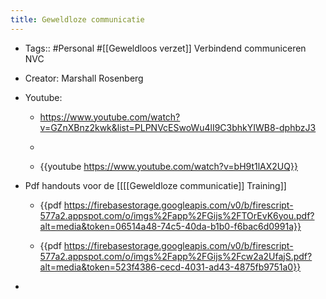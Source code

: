 ```yaml
---
title: Geweldloze communicatie
---
```


- Tags:: #Personal #[[Geweldloos verzet]] Verbindend communiceren NVC

- Creator: Marshall Rosenberg

- Youtube:
	 - https://www.youtube.com/watch?v=GZnXBnz2kwk&list=PLPNVcESwoWu4lI9C3bhkYIWB8-dphbzJ3

	 - 

	 - {{youtube  https://www.youtube.com/watch?v=bH9t1lAX2UQ}}

- Pdf handouts voor de [[[[Geweldloze communicatie]] Training]]
	 - {{pdf  https://firebasestorage.googleapis.com/v0/b/firescript-577a2.appspot.com/o/imgs%2Fapp%2FGijs%2FTOrEvK6you.pdf?alt=media&token=06514a48-74c5-40da-b1b0-f6bac6d0991a}}

	 - {{pdf  https://firebasestorage.googleapis.com/v0/b/firescript-577a2.appspot.com/o/imgs%2Fapp%2FGijs%2Fcw2a2UfajS.pdf?alt=media&token=523f4386-cecd-4031-ad43-4875fb9751a0}}

- 
